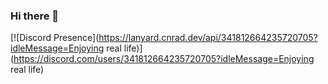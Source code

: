 ### Hi there 👋
[![Discord Presence](https://lanyard.cnrad.dev/api/341812664235720705?idleMessage=Enjoying real life)](https://discord.com/users/341812664235720705?idleMessage=Enjoying real life)
<!--
**pta201/pta201** is a ✨ _special_ ✨ repository because its `README.md` (this file) appears on your GitHub profile.

Here are some ideas to get you started:

- 🔭 I’m currently working on ...
- 🌱 I’m currently learning ...
- 👯 I’m looking to collaborate on ...
- 🤔 I’m looking for help with ...
- 💬 Ask me about ...
- 📫 How to reach me: ...
- 😄 Pronouns: ...
- ⚡ Fun fact: ...
-->
